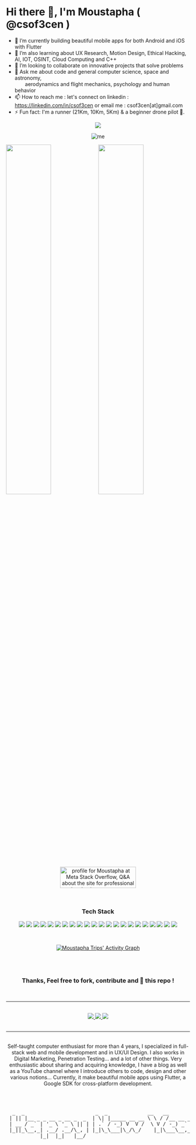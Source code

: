 # Hi there 👋, I'm Moustapha ( @csof3cen )

- 🔭 I’m currently building beautiful mobile apps for both Android and iOS with Flutter
- 🌱 I’m also learning about UX Research, Motion Design, Ethical Hacking, AI, IOT, OSINT, Cloud Computing and C++
- 👯 I’m looking to collaborate on innovative projects that solve problems
- 💬 Ask me about code and general computer science, space and astronomy,<br/>
      &emsp;&emsp;aerodynamics and flight mechanics, psychology and human behavior
- 📫 How to reach me : let's connect on linkedin : https://linkedin.com/in/csof3cen or email me : csof3cen[at]gmail.com
- ⚡ Fun fact: I'm a runner (21Km, 10Km, 5Km) & a beginner drone pilot 🚀.
<!--- 🤔 I’m looking for help to develop innovative products-->

<p align="center">
  <img src="https://readme-typing-svg.herokuapp.com/?lines=Problem+Solver;Creator;Innovator;UX+UI+Designer;Blogger;Youtuber;Learner;Flutter+Developer;OSINT%20Enthusiast;Stack+Overflow+Contributor;OpenSource+contributor+and+evangelist;Linux+Fan;Flutter+package+maintainer;&center=true&width=800&height=50&color=f28a00">
</p>

<p align="center"> 
   <img src="https://komarev.com/ghpvc/?username=csof3cen&label=Profile%20Views&color=f28a00" alt="me" /> 
</p>

<p align="center">
  <p>
  <img width="49.5%" src="https://github-readme-stats.vercel.app/api?username=csof3cen&show_icons=true&theme=dark&hide_border=true&icon_color=f28a00" />
    <img width="49.5%" src="https://github-readme-streak-stats.herokuapp.com/?user=csof3cen&theme=dark&hide_border=true" />
  </p>
</p>

<br/>

<p align="center">
  <a href="https://meta.stackoverflow.com/users/17224293/moustapha"><img src="https://meta.stackoverflow.com/users/flair/17224293.png?theme=dark" width="208" height="58" alt="profile for Moustapha at Meta Stack Overflow, Q&amp;A about the site for professional and enthusiast programmers" title="profile for Moustapha at Meta Stack Overflow, Q&amp;A about the site for professional and enthusiast programmers"></a>
</p>

<br/>

<p>
</div> 
<h3 align="center">Tech Stack</h3>
<div align="center"> 
  <img src="https://img.shields.io/badge/-Git-000?style=for-the-badge&logo=git&color=151515&logoColor=000&labelColor=f28a00">
  <img src="https://img.shields.io/badge/-GitHub-000?style=for-the-badge&logo=github&color=151515&logoColor=000&labelColor=f28a00">
  <img src="https://img.shields.io/badge/-Gitlab-000?style=for-the-badge&logo=gitlab&color=151515&logoColor=000&labelColor=f28a00">
  <img src="https://img.shields.io/badge/-Dart-000?style=for-the-badge&logo=dart&color=151515&logoColor=000&labelColor=f28a00">
  <img src="https://img.shields.io/badge/-Flutter-000?style=for-the-badge&logo=flutter&color=151515&logoColor=000&labelColor=f28a00">
  <img src="https://img.shields.io/badge/-Firebase-000?style=for-the-badge&logo=firebase&color=151515&logoColor=000&labelColor=f28a00">
  <img src="https://img.shields.io/badge/-Apache-000?style=for-the-badge&logo=apache&color=151515&logoColor=000&labelColor=f28a00">
  <img src="https://img.shields.io/badge/-Docker-000?style=for-the-badge&logo=docker&color=151515&logoColor=000&labelColor=f28a00">
<!-- </div>
<div align="center"> -->
  <img src="https://img.shields.io/badge/-Laravel-000?style=for-the-badge&logo=laravel&color=151515&logoColor=000&labelColor=f28a00">
  <img src="https://img.shields.io/badge/-Vue.js-000?style=for-the-badge&logo=vue.js&color=151515&logoColor=000&labelColor=f28a00">
  <img src="https://img.shields.io/badge/-TailwindCss-000?style=for-the-badge&logo=tailwindcss&color=151515&logoColor=000&labelColor=f28a00">
  <img src="https://img.shields.io/badge/-Swift-000?style=for-the-badge&logo=swift&color=151515&logoColor=000&labelColor=f28a00">
  <img src="https://img.shields.io/badge/-Php-000?style=for-the-badge&logo=php&color=151515&logoColor=000&labelColor=f28a00">
  <img src="https://img.shields.io/badge/-Node.js-000?style=for-the-badge&logo=node.js&color=151515&logoColor=000&labelColor=f28a00">
  <img src="https://img.shields.io/badge/-TypeScript-000?style=for-the-badge&logo=typescript&color=151515&logoColor=000&labelColor=f28a00">
  <img src="https://img.shields.io/badge/-Python-000?style=for-the-badge&logo=python&color=151515&logoColor=000&labelColor=f28a00">
<!-- </p>

<div align="center"> -->
  <img src="https://img.shields.io/badge/-MySql-000?style=for-the-badge&logo=mysql&color=151515&logoColor=000&labelColor=f28a00">
  <img src="https://img.shields.io/badge/-JavaScript-000?style=for-the-badge&logo=javascript&color=151515&logoColor=000&labelColor=f28a00">
  <img src="https://img.shields.io/badge/-Linux-000?style=for-the-badge&logo=linux&color=151515&logoColor=000&labelColor=f28a00">
  <img src="https://img.shields.io/badge/-Android-000?style=for-the-badge&logo=android&color=151515&logoColor=000&labelColor=f28a00">
  <img src="https://img.shields.io/badge/-iOS-000?style=for-the-badge&logo=ios&color=151515&logoColor=000&labelColor=f28a00">
  <img src="https://img.shields.io/badge/-Postman-000?style=for-the-badge&logo=postman&color=151515&logoColor=000&labelColor=f28a00">
</p>

<br/>

[![Moustapha Trips' Activity Graph](https://activity-graph.herokuapp.com/graph?username=csof3cen&hide_border=true&bg_color=151515&color=fff&line=f28a00&point=f28a00)](#)

<br/>

<br/>

### Thanks, Feel free to fork, contribute and 🌟 this repo !

<br/>

------

<br/>
<div align="center">
  <a href="https://moustapha.dev">
        <img src="https://img.shields.io/badge/-Personal Website-000?style=for-the-badge&logo=web&color=151515&logoColor=000&labelColor=f28a00">
  </a>
  <a href="https://youtube.com/@csof3cen">
      <img src="https://img.shields.io/badge/-Youtube Channel-000?style=for-the-badge&logo=youtube&color=151515&logoColor=000&labelColor=f28a00">
  </a>
  <a href="https://blog.moustapha.dev">
      <img src="https://img.shields.io/badge/-Blog-000?style=for-the-badge&logo=hashnode&color=151515&logoColor=000&labelColor=f28a00">
  </a>
</div>
<br/>

------
<br/>
Self-taught computer enthusiast for more than 4 years, I specialized in full-stack web and mobile development and in UX/UI Design. I also works in Digital Marketing, Penetration Testing... and a lot of other things. Very enthusiastic about sharing and acquiring knowledge, I have a blog as well as a YouTube channel where I introduce others to code, design and other various notions... Currently, it make beautiful mobile apps using Flutter, a Google SDK for cross-platform development.


<br/><br/>

<pre>
  _  _                       _  _             __   __            
 | || |__ _ _ __ _ __ _  _  | \| |_____ __ __ \ \ / /__ __ _ _ _ 
 | __ / _` | '_ \ '_ \ || | | .` / -_) V  V /  \ V / -_) _` | '_|
 |_||_\__,_| .__/ .__/\_, | |_|\_\___|\_/\_/    |_|\___\__,_|_|  
           |_|  |_|   |__/                                       
           
</pre>
